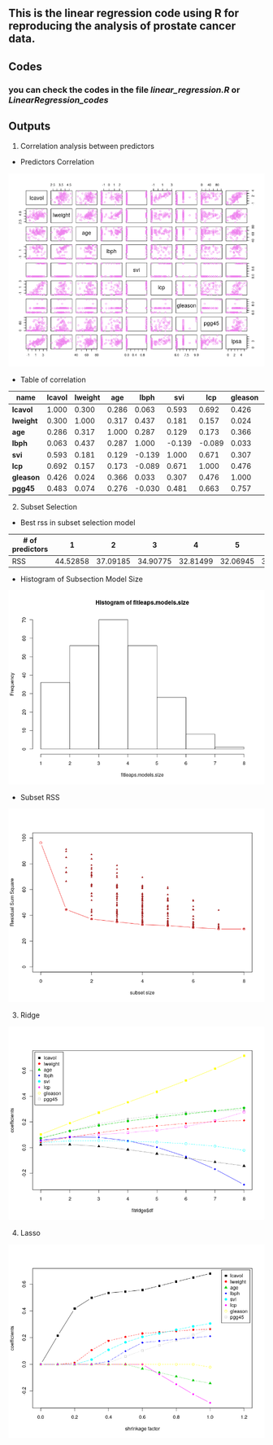 ## This is the linear regression code using R for reproducing the analysis of prostate cancer data. 
## Codes
### you can check the codes in the file _linear_regression.R_ or _LinearRegression_codes_
## Outputs

1. Correlation analysis between predictors

* Predictors Correlation 

![Predictors Correlation](https://github.com/ydcnanhe/Statistic-ML-Homework/blob/master/Homework_1/Correlation.png?raw=true)

* Table of correlation

| name | lcavol | lweight | age | lbph | svi | lcp | gleason | pgg45 |
| --- | --- | --- | --- | --- | --- | --- | --- | --- |
| **lcavol**  |  1.000 | 0.300 | 0.286 | 0.063  | 0.593 |  0.692 | 0.426 | 0.483 |
| **lweight** | 0.300  | 1.000 | 0.317 | 0.437  | 0.181 | 0.157 | 0.024 | 0.074 |
| **age**     | 0.286  | 0.317 | 1.000 | 0.287  | 0.129 | 0.173 | 0.366 | 0.276 |
| **lbph**    | 0.063  | 0.437 | 0.287 | 1.000 | -0.139 | -0.089 | 0.033 | -0.030 |
| **svi**     | 0.593  | 0.181 | 0.129 | -0.139 | 1.000 | 0.671 | 0.307 | 0.481 |
| **lcp**     | 0.692  | 0.157 | 0.173 | -0.089 | 0.671 | 1.000 | 0.476 | 0.663 |
| **gleason** | 0.426  | 0.024 | 0.366 | 0.033 | 0.307 | 0.476 | 1.000 | 0.757 |
| **pgg45**   | 0.483  | 0.074 | 0.276 | -0.030 | 0.481 | 0.663 | 0.757 | 1.000 |

2. Subset Selection

* Best rss in subset selection model

|# of predictors|1|2|3|4|5|6|7|8|
| --- | --- | --- | --- | --- | --- | --- | --- | --- |
| RSS | 44.52858 | 37.09185 | 34.90775 | 32.81499 | 32.06945 | 30.53978 | 29.43730 | 29.42638 | 

* Histogram of Subsection Model Size

![Histogram of Subsection Model Size](https://github.com/ydcnanhe/Statistic-ML-Homework/blob/master/Homework_1/HistLeapsModelSize.png?raw=true)

* Subset RSS

![Subset RSS](https://github.com/ydcnanhe/Statistic-ML-Homework/blob/master/Homework_1/subsetRSS.png?raw=true)

3. Ridge

![Ridge](https://github.com/ydcnanhe/Statistic-ML-Homework/blob/master/Homework_1/Ridge.png?raw=true)

4. Lasso

![Lasso](https://github.com/ydcnanhe/Statistic-ML-Homework/blob/master/Homework_1/Lasso.png?raw=true)
